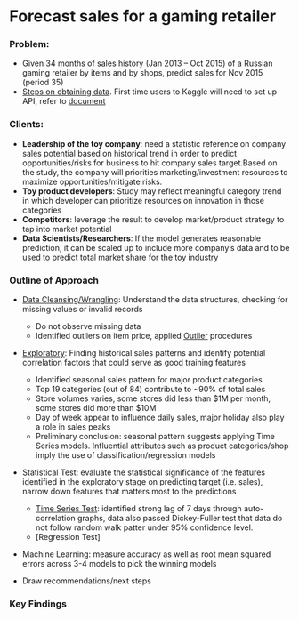 # Forecast sales for a gaming retailer

### Problem:

* Given 34 months of sales history (Jan 2013 – Oct 2015) of a Russian gaming retailer by items and by shops, predict sales for Nov 2015 (period 35)
* [Steps on obtaining data](https://github.com/sittingman/sales_forecast/blob/master/obtain_data.ipynb). First time users to Kaggle will need to set up API, refer to [document](https://www.kaggle.com/docs/api)

### Clients:
* **Leadership of the toy company**: need a statistic reference on company sales potential based on historical trend in order to predict opportunities/risks for business to hit company sales target.Based on the study, the company will priorities marketing/investment resources to maximize opportunities/mitigate risks.
* **Toy product developers**: Study may reflect meaningful category trend in which developer can prioritize resources on innovation in those categories
* **Competitors**: leverage the result to develop market/product strategy to tap into market potential
* **Data Scientists/Researchers**: If the model generates reasonable prediction, it can be scaled up to include more company’s data and to be used to predict total market share for the toy industry

### Outline of Approach

* [Data Cleansing/Wrangling](https://github.com/sittingman/sales_forecast/blob/master/clean_wrangling.ipynb): Understand the data structures, checking for missing values or invalid records
    
    * Do not observe missing data
    * Identified outliers on item price, applied [Outlier](https://github.com/sittingman/sales_forecast/blob/master/outlier.ipynb) procedures

* [Exploratory](https://github.com/sittingman/sales_forecast/blob/master/exploratory.ipynb): Finding historical sales patterns and identify potential correlation factors that could serve as good training features
    
    * Identified seasonal sales pattern for major product categories
    * Top 19 categories (out of 84) contribute to ~90% of total sales
    * Store volumes varies, some stores did less than $1M per month, some stores did more than $10M
    * Day of week appear to influence daily sales, major holiday also play a role in sales peaks
    * Preliminary conclusion: seasonal pattern suggests applying Time Series models. Influential attributes such as product categories/shop imply the use of classification/regression models


* Statistical Test: evaluate the statistical significance of the features identified in the exploratory stage on predicting target (i.e. sales), narrow down features that matters most to the predictions
    * [Time Series Test](https://github.com/sittingman/sales_forecast/blob/master/ts_stattest.ipynb): identified strong lag of 7 days through auto-correlation graphs, data also passed Dickey-Fuller test that data do not follow random walk patter under 95% confidence level.
    * [Regression Test]
    

* Machine Learning: measure accuracy as well as root mean squared errors across 3-4 models to pick the winning models


* Draw recommendations/next steps

### Key Findings
